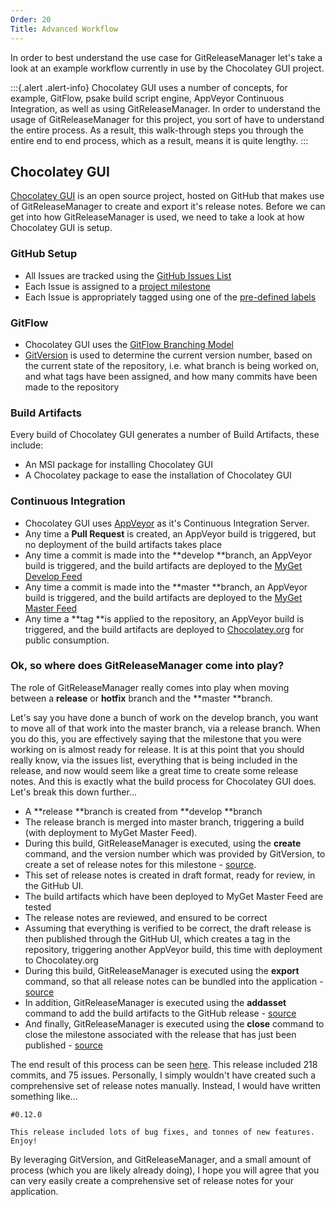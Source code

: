 ```yaml
---
Order: 20
Title: Advanced Workflow
---
```


In order to best understand the use case for GitReleaseManager let's take a look
at an example workflow currently in use by the Chocolatey GUI project.

:::{.alert .alert-info}
Chocolatey GUI uses a number of concepts, for example, GitFlow, psake build
script engine, AppVeyor Continuous Integration, as well as using
GitReleaseManager. In order to understand the usage of GitReleaseManager for
this project, you sort of have to understand the entire process. As a result,
this walk-through steps you through the entire end to end process, which as a
result, means it is quite lengthy.
:::

## Chocolatey GUI

[Chocolatey GUI](https://github.com/chocolatey/ChocolateyGUI) is an open source
project, hosted on GitHub that makes use of GitReleaseManager to create and
export it's release notes. Before we can get into how GitReleaseManager is
used, we need to take a look at how Chocolatey GUI is setup.

### GitHub Setup

- All Issues are tracked using the [GitHub Issues List](https://github.com/chocolatey/ChocolateyGUI/issues)
- Each Issue is assigned to a [project milestone](https://github.com/chocolatey/ChocolateyGUI/milestones)
- Each Issue is appropriately tagged using one of the [pre-defined labels](https://github.com/chocolatey/ChocolateyGUI/labels)

### GitFlow

- Chocolatey GUI uses the [GitFlow Branching Model](http://nvie.com/posts/a-successful-git-branching-model/)
- [GitVersion](https://github.com/ParticularLabs/GitVersion) is used to
    determine the current version number, based on the current state of the
    repository, i.e. what branch is being worked on, and what tags have been
    assigned, and how many commits have been made to the repository

### Build Artifacts

Every build of Chocolatey GUI generates a number of Build Artifacts, these include:

- An MSI package for installing Chocolatey GUI
- A Chocolatey package to ease the installation of Chocolatey GUI

### Continuous Integration

- Chocolatey GUI uses [AppVeyor](http://www.appveyor.com/) as it's Continuous Integration Server.
- Any time a **Pull Request** is created, an AppVeyor build is triggered, but no
    deployment of the build artifacts takes place
- Any time a commit is made into the **develop **branch, an AppVeyor build is
    triggered, and the build artifacts are deployed to the
    [MyGet Develop Feed](https://www.myget.org/feed/Packages/ghrm_develop)
- Any time a commit is made into the **master **branch, an AppVeyor build is
    triggered, and the build artifacts are deployed to the
    [MyGet Master Feed](https://www.myget.org/feed/Packages/ghrm_master)
- Any time a **tag **is applied to the repository, an AppVeyor build is
    triggered, and the build artifacts are deployed to
    [Chocolatey.org](https://chocolatey.org/) for public consumption.

### Ok, so where does GitReleaseManager come into play?

The role of GitReleaseManager really comes into play when moving between a
**release** or **hotfix** branch and the **master **branch.

Let's say you have done a bunch of work on the develop branch, you want to move
all of that work into the master branch, via a release branch. When you do
this, you are effectively saying that the milestone that you were working on is
almost ready for release. It is at this point that you should really know, via
the issues list, everything that is being included in the release, and now would
seem like a great time to create some release notes. And this is exactly what
the build process for Chocolatey GUI does. Let's break this down further...

- A **release **branch is created from **develop **branch
- The release branch is merged into master branch, triggering a build (with
    deployment to MyGet Master Feed).
- During this build, GitReleaseManager is executed, using the **create**
    command, and the version number which was provided by GitVersion, to create a
    set of release notes for this milestone - [source](https://github.com/chocolatey/ChocolateyGUI/blob/09b78495ebc9d334fedf351b021fd7e215c5cf87/BuildScripts/default.ps1#L687).
- This set of release notes is created in draft format, ready for review, in the
    GitHub UI.
- The build artifacts which have been deployed to MyGet Master Feed are tested
- The release notes are reviewed, and ensured to be correct
- Assuming that everything is verified to be correct, the draft release is then
    published through the GitHub UI, which creates a tag in the repository,
    triggering another AppVeyor build, this time with deployment to Chocolatey.org
- During this build, GitReleaseManager is executed using the **export** command,
    so that all release notes can be bundled into the application - [source](https://github.com/chocolatey/ChocolateyGUI/blob/09b78495ebc9d334fedf351b021fd7e215c5cf87/BuildScripts/default.ps1#L707)
- In addition, GitReleaseManager is executed using the **addasset** command to
    add the build artifacts to the GitHub release - [source](https://github.com/chocolatey/ChocolateyGUI/blob/09b78495ebc9d334fedf351b021fd7e215c5cf87/BuildScripts/default.ps1#L731)
- And finally, GitReleaseManager is executed using the **close** command to
    close the milestone associated with the release that has just been published - [source](https://github.com/chocolatey/ChocolateyGUI/blob/09b78495ebc9d334fedf351b021fd7e215c5cf87/BuildScripts/default.ps1#L753)

The end result of this process can be seen
[here](https://github.com/chocolatey/ChocolateyGUI/releases/tag/0.12.0).
This release included 218 commits, and 75 issues. Personally, I simply wouldn't
have created such a comprehensive set of release notes manually. Instead, I
would have written something like...

```text
#0.12.0

This release included lots of bug fixes, and tonnes of new features.  Enjoy!
```

By leveraging GitVersion, and GitReleaseManager, and a small amount of process
(which you are likely already doing), I hope you will agree that you can very
easily create a comprehensive set of release notes for your application.
